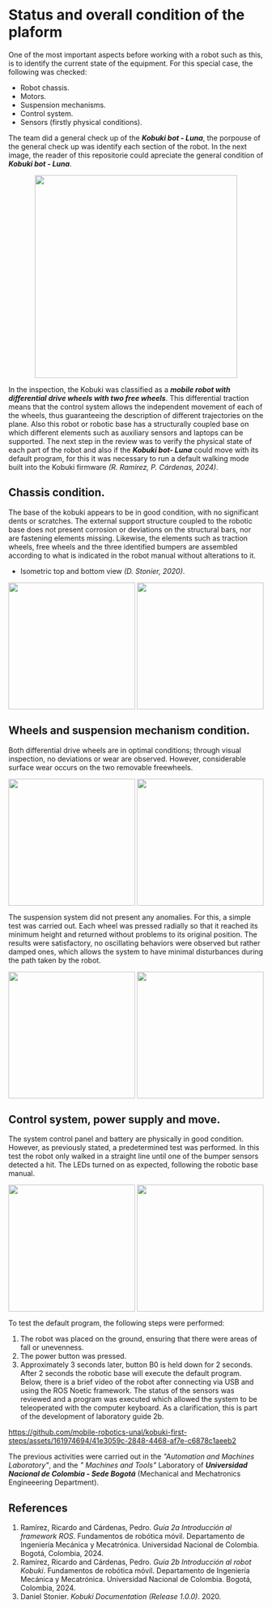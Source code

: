 # Status and overall condition of the plaform

<!--
TODO:
estado actual del robot y sistema de control.
-->
One of the most important aspects before working with a robot such as this, is to identify the current state of the equipment. For this special case, the following was checked:

* Robot chassis.
* Motors.
* Suspension mechanisms.
* Control system.
* Sensors (firstly physical conditions).

The team did a general check up of the ***Kobuki bot - Luna***, the porpouse of the general check up was identify each section of the robot. In the next image, the reader of this repositorie could apreciate the general condition of ***Kobuki bot - Luna***.

<p align="center">
  <img align="center" height="400" src="https://github.com/mobile-robotics-unal/kobuki-first-steps/assets/161974694/23eb0305-3fc8-49d4-a029-ee74bd10790b">
<p/>
  
In the inspection, the Kobuki was classified as a ***mobile robot with differential drive wheels with two free wheels***. This differential traction means that the control system allows the independent movement of each of the wheels, thus guaranteeing the description of different trajectories on the plane. Also this robot or robotic base has a structurally coupled base on which different elements such as auxiliary sensors and laptops can be supported.
The next step in the review was to verify the physical state of each part of the robot and also if the ***Kobuki bot- Luna*** could move with its default program, for this it was necessary to run a default walking mode built into the Kobuki firmware _(R. Ramirez, P. Cárdenas, 2024)_.

## Chassis condition.

The base of the kobuki appears to be in good condition, with no significant dents or scratches. The external support structure coupled to the robotic base does not present corrosion or deviations on the structural bars, nor are fastening elements missing. Likewise, the elements such as traction wheels, free wheels and the three identified bumpers are assembled according to what is indicated in the robot manual without alterations to it.

* Isometric top and bottom view _(D. Stonier, 2020)_.

<p align="center">
<img align="center" height="250" src="https://github.com/mobile-robotics-unal/kobuki-first-steps/assets/161974694/4e8fb1ca-c8e1-4fcf-bc12-22c30b3ee0d3">  
<img align="center" height="250" src="https://github.com/mobile-robotics-unal/kobuki-first-steps/assets/161974694/36fc64d3-e5af-419d-bfd5-8f964fa02e62">  
<p/>

## Wheels and suspension mechanism condition.

Both differential drive wheels are in optimal conditions; through visual inspection, no deviations or wear are observed. However, considerable surface wear occurs on the two removable freewheels.

<p align="center">
<img align="center" width="250" src="https://github.com/mobile-robotics-unal/kobuki-first-steps/assets/161974694/ed08be8c-1248-41aa-9dd8-2677f5d6fa8c"> 
  <img align="center" width="250" src="https://github.com/mobile-robotics-unal/kobuki-first-steps/assets/161974694/0c5e3042-bf97-4050-bac7-c6232042a127"> 
<p/>


The suspension system did not present any anomalies. For this, a simple test was carried out. Each wheel was pressed radially so that it reached its minimum height and returned without problems to its original position. The results were satisfactory, no oscillating behaviors were observed but rather damped ones, which allows the system to have minimal disturbances during the path taken by the robot.

<p align="center">
<img align="center" width="250" src="https://github.com/mobile-robotics-unal/kobuki-first-steps/assets/161974694/a5401bc9-a39d-4c14-8760-ebd8b9deb941"> 
<img align="center" width="250" src="https://github.com/mobile-robotics-unal/kobuki-first-steps/assets/161974694/e3912ccf-45ff-4c00-95eb-96f07f72908c"> 
<p/>

## Control system, power supply and move.
The system control panel and battery are physically in good condition. However, as previously stated, a predetermined test was performed. In this test the robot only walked in a straight line until one of the bumper sensors detected a hit. The LEDs turned on as expected, following the robotic base manual.

<p align="center">
<img align="center" width="250" src="https://github.com/mobile-robotics-unal/kobuki-first-steps/assets/161974694/14eab4b5-036b-4acb-acfa-00ee7a322c9e"> 
<img align="center" width="250" src="https://github.com/mobile-robotics-unal/kobuki-first-steps/assets/161974694/2c4ea4f5-2a3f-40a1-b95c-3acc6da04164"> 
<p/>

To test the default program, the following steps were performed:
1. The robot was placed on the ground, ensuring that there were areas of fall or unevenness.
2. The power button was pressed.
3. Approximately 3 seconds later, button B0 is held down for 2 seconds. After 2 seconds the robotic base will execute the default program.
Below, there is a brief video of the robot after connecting via USB and using the ROS Noetic framework. The status of the sensors was reviewed and a program was executed which allowed the system to be teleoperated with the computer keyboard.
As a clarification, this is part of the development of laboratory guide 2b.

https://github.com/mobile-robotics-unal/kobuki-first-steps/assets/161974694/41e3059c-2848-4468-af7e-c6878c1aeeb2

The previous activities were carried out in the _"Automation and Machines Laboratory"_, and the _" 
Machines and Tools"_ Laboratory of ***Universidad Nacional de Colombia - Sede Bogotá*** (Mechanical and Mechatronics Engineeering Department).

## References
1. Ramírez, Ricardo and Cárdenas, Pedro. _Guía 2a Introducción al framework ROS_. Fundamentos de robótica móvil. Departamento de Ingeniería Mecánica y Mecatrónica. Universidad Nacional de Colombia. Bogotá, Colombia, 2024.
2. Ramírez, Ricardo and Cárdenas, Pedro. _Guía 2b Introducción al robot Kobuki_. Fundamentos de robótica móvil. Departamento de Ingeniería Mecánica y Mecatrónica. Universidad Nacional de Colombia. Bogotá, Colombia, 2024.
3. Daniel Stonier. _Kobuki Documentation (Release 1.0.0)_. 2020.
